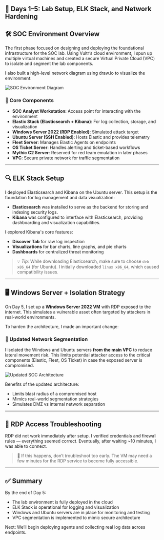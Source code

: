 ## 📆 Days 1–5: Lab Setup, ELK Stack, and Network Hardening

## 🛠️ SOC Environment Overview

The first phase focused on designing and deploying the foundational infrastructure for the SOC lab. Using Vultr’s cloud environment, I spun up multiple virtual machines and created a secure Virtual Private Cloud (VPC) to isolate and segment the lab components.

I also built a high-level network diagram using draw.io to visualize the environment:

![SOC Environment Diagram](../images/soc_environment_diagram.png) <!-- [screenshot] -->

### 🔧 Core Components

- **SOC Analyst Workstation**: Access point for interacting with the environment
- **Elastic Stack (Elasticsearch + Kibana)**: For log collection, storage, and visualization
- **Windows Server 2022 (RDP Enabled)**: Simulated attack target
- **Ubuntu Server (SSH Enabled)**: Hosts Elastic and provides telemetry
- **Fleet Server**: Manages Elastic Agents on endpoints
- **OS Ticket Server**: Handles alerting and ticket-based workflows
- **Mythic C2 Server**: Reserved for red team emulation in later phases
- **VPC**: Secure private network for traffic segmentation

---

## 🔍 ELK Stack Setup

I deployed Elasticsearch and Kibana on the Ubuntu server. This setup is the foundation for log management and data visualization:

- **Elasticsearch** was installed to serve as the backend for storing and indexing security logs.
- **Kibana** was configured to interface with Elasticsearch, providing dashboarding and visualization capabilities.

I explored Kibana's core features:
- **Discover Tab** for raw log inspection
- **Visualizations** for bar charts, line graphs, and pie charts
- **Dashboards** for centralized threat monitoring

> 💡 *Tip:* While downloading Elasticsearch, make sure to choose `deb x86_64` (for Ubuntu). I initially downloaded `linux x86_64`, which caused compatibility issues.

---

## 🖥️ Windows Server + Isolation Strategy

On Day 5, I set up a **Windows Server 2022 VM** with RDP exposed to the internet. This simulates a vulnerable asset often targeted by attackers in real-world environments.

To harden the architecture, I made an important change:

### 🔐 Updated Network Segmentation

I isolated the Windows and Ubuntu servers **from the main VPC** to reduce lateral movement risk. This limits potential attacker access to the critical components (Elastic, Fleet, OS Ticket) in case the exposed server is compromised.

![Updated SOC Architecture](../images/soc_environment_diagram_updated.png) <!-- [screenshot] -->

Benefits of the updated architecture:
- Limits blast radius of a compromised host
- Mimics real-world segmentation strategies
- Simulates DMZ vs internal network separation

---

## 🧪 RDP Access Troubleshooting

RDP did not work immediately after setup. I verified credentials and firewall rules — everything seemed correct. Eventually, after waiting ~10 minutes, I was able to connect.  
> 🧠 If this happens, don’t troubleshoot too early. The VM may need a few minutes for the RDP service to become fully accessible.

---

## ✅ Summary

By the end of Day 5:

- The lab environment is fully deployed in the cloud
- ELK Stack is operational for logging and visualization
- Windows and Ubuntu servers are in place for monitoring and testing
- VPC segmentation is implemented to mimic secure architecture

Next: We’ll begin deploying agents and collecting real log data across endpoints.

